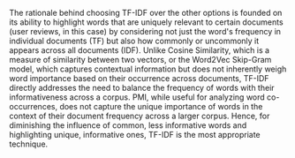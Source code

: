 The rationale behind choosing TF-IDF over the other options is founded on its ability to highlight words that are uniquely relevant to certain documents (user reviews, in this case) by considering not just the word's frequency in individual documents (TF) but also how commonly or uncommonly it appears across all documents (IDF). Unlike Cosine Similarity, which is a measure of similarity between two vectors, or the Word2Vec Skip-Gram model, which captures contextual information but does not inherently weigh word importance based on their occurrence across documents, TF-IDF directly addresses the need to balance the frequency of words with their informativeness across a corpus. PMI, while useful for analyzing word co-occurrences, does not capture the unique importance of words in the context of their document frequency across a larger corpus. Hence, for diminishing the influence of common, less informative words and highlighting unique, informative ones, TF-IDF is the most appropriate technique.